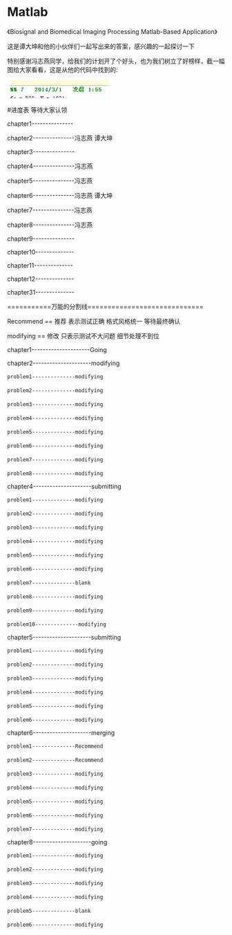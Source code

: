 Matlab
======
《Biosignal and Biomedical Imaging Processing Matlab-Based Application》

这是谭大坤和他的小伙伴们一起写出来的答案，感兴趣的一起探讨一下

特别感谢冯志燕同学，给我们的计划开了个好头，也为我们树立了好榜样，截一幅图给大家看看，这是从他的代码中找到的:

![](Problem/image/hard-work.png?raw=true)

#进度表 
等待大家认领

chapter1---------------

chapter2---------------冯志燕 谭大坤

chapter3---------------

chapter4---------------冯志燕

chapter5---------------冯志燕

chapter6---------------冯志燕 谭大坤

chapter7---------------冯志燕

chapter8---------------冯志燕

chapter9---------------

chapter10--------------

chapter11--------------

chapter12--------------

chapter31--------------

===========万能的分割线=============================

Recommend == 推荐 表示测试正确 格式风格统一 等待最终确认	

modifying == 修改 只表示测试不大问题 细节处理不到位	



chapter1---------------------Going

chapter2---------------------modifying

	problem1--------------modifying
	
	problem2--------------modifying
	
	problem3--------------modifying
	
	problem4--------------modifying
	
	problem5--------------modifying
	
	problem6--------------modifying
	
	problem7--------------modifying
	
	problem8--------------modifying
	
chapter4---------------------submitting

	problem1--------------modifying
	
	problem2--------------modifying
	
	problem3--------------modifying
	
	problem4--------------modifying
	
	problem5--------------modifying
	
	problem6--------------modifying
	
	problem7--------------blank
	
	problem8--------------modifying	
	
	problem9--------------modifying
	
	problem10--------------modifying	
	
chapter5---------------------submitting

	problem1--------------modifying
	
	problem2--------------modifying
	
	problem3--------------modifying
	
	problem4--------------modifying
	
	problem5--------------modifying
	
	problem6--------------modifying	
	
chapter6---------------------merging

	problem1--------------Recommend
	
	problem2--------------Recommend
	
	problem3--------------modifying
	
	problem4--------------modifying
	
	problem5--------------modifying
	
	problem6--------------modifying

	problem7--------------modifying	
	
chapter8---------------------going

	problem1--------------modifying
	
	problem2--------------modifying
	
	problem3--------------modifying
	
	problem4--------------modifying
	
	problem5--------------blank
	
	problem6--------------modifying

	
